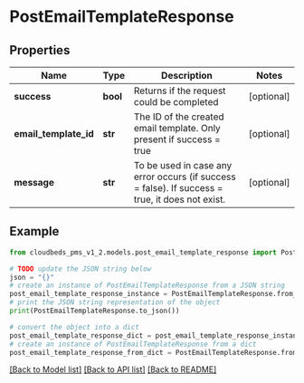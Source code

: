 # PostEmailTemplateResponse


## Properties

Name | Type | Description | Notes
------------ | ------------- | ------------- | -------------
**success** | **bool** | Returns if the request could be completed | [optional] 
**email_template_id** | **str** | The ID of the created email template. Only present if success &#x3D; true | [optional] 
**message** | **str** | To be used in case any error occurs (if success &#x3D; false). If success &#x3D; true, it does not exist. | [optional] 

## Example

```python
from cloudbeds_pms_v1_2.models.post_email_template_response import PostEmailTemplateResponse

# TODO update the JSON string below
json = "{}"
# create an instance of PostEmailTemplateResponse from a JSON string
post_email_template_response_instance = PostEmailTemplateResponse.from_json(json)
# print the JSON string representation of the object
print(PostEmailTemplateResponse.to_json())

# convert the object into a dict
post_email_template_response_dict = post_email_template_response_instance.to_dict()
# create an instance of PostEmailTemplateResponse from a dict
post_email_template_response_from_dict = PostEmailTemplateResponse.from_dict(post_email_template_response_dict)
```
[[Back to Model list]](../README.md#documentation-for-models) [[Back to API list]](../README.md#documentation-for-api-endpoints) [[Back to README]](../README.md)


